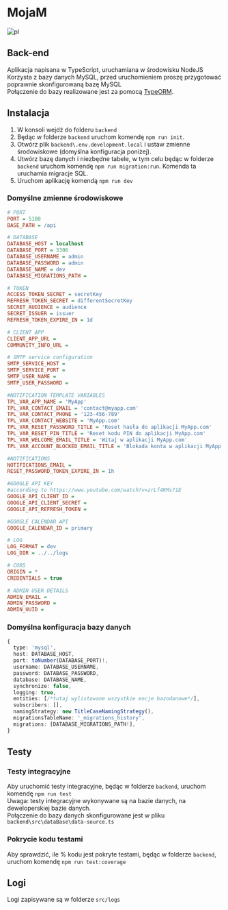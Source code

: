 # MojaM

![pl](https://img.shields.io/badge/lang-pl-red.svg)

## Back-end

Aplikacja napisana w TypeScript, uruchamiana w środowisku NodeJS  
Korzysta z bazy danych MySQL, przed uruchomieniem proszę przygotować poprawnie skonfigurowaną bazę MySQL  
Połączenie do bazy realizowane jest za pomocą [TypeORM](https://typeorm.io/).  

## Instalacja
1. W konsoli wejdź do folderu ``backend``
2. Będąc w folderze ``backend`` uruchom komendę ``npm run init``.
3. Otwórz plik ``backend\.env.development.local`` i ustaw zmienne środowiskowe (domyślna konfiguracja poniżej).
4. Utwórz bazę danych i niezbędne tabele, w tym celu będąc w folderze ``backend`` uruchom komendę ``npm run migration:run``. Komenda ta uruchamia migracje SQL.
6. Uruchom aplikację komendą ``npm run dev``

### Domyślne zmienne środowiskowe
```ini
# PORT
PORT = 5100
BASE_PATH = /api

# DATABASE
DATABASE_HOST = localhost
DATABASE_PORT = 3306
DATABASE_USERNAME = admin
DATABASE_PASSWORD = admin
DATABASE_NAME = dev
DATABASE_MIGRATIONS_PATH =

# TOKEN
ACCESS_TOKEN_SECRET = secretKey
REFRESH_TOKEN_SECRET = differentSecretKey
SECRET_AUDIENCE = audience
SECRET_ISSUER = issuer
REFRESH_TOKEN_EXPIRE_IN = 1d

# CLIENT APP
CLIENT_APP_URL =
COMMUNITY_INFO_URL =

# SMTP service configuration
SMTP_SERVICE_HOST =
SMTP_SERVICE_PORT =
SMTP_USER_NAME =
SMTP_USER_PASSWORD =

#NOTIFICATION TEMPLATE VARIABLES
TPL_VAR_APP_NAME = 'MyApp'
TPL_VAR_CONTACT_EMAIL = 'contact@myapp.com'
TPL_VAR_CONTACT_PHONE = '123-456-789'
TPL_VAR_CONTACT_WEBSITE = 'MyApp.com'
TPL_VAR_RESET_PASSWORD_TITLE = 'Reset hasła do aplikacji MyApp.com'
TPL_VAR_RESET_PIN_TITLE = 'Reset kodu PIN do aplikacji MyApp.com'
TPL_VAR_WELCOME_EMAIL_TITLE = 'Witaj w aplikacji MyApp.com'
TPL_VAR_ACCOUNT_BLOCKED_EMAIL_TITLE = 'Blokada konta w aplikacji MyApp.com'

#NOTIFICATIONS
NOTIFICATIONS_EMAIL =
RESET_PASSWORD_TOKEN_EXPIRE_IN = 1h

#GOOGLE API KEY
#according to https://www.youtube.com/watch?v=zrLf4KMs71E
GOOGLE_API_CLIENT_ID =
GOOGLE_API_CLIENT_SECRET =
GOOGLE_API_REFRESH_TOKEN =

#GOOGLE CALENDAR API
GOOGLE_CALENDAR_ID = primary

# LOG
LOG_FORMAT = dev
LOG_DIR = ../../logs

# CORS
ORIGIN = *
CREDENTIALS = true

# ADMIN USER DETAILS
ADMIN_EMAIL =
ADMIN_PASSWORD =
ADMIN_UUID =
```
### Domyślna konfiguracja bazy danych
```ts
{
  type: 'mysql',
  host: DATABASE_HOST,
  port: toNumber(DATABASE_PORT)!,
  username: DATABASE_USERNAME,
  password: DATABASE_PASSWORD,
  database: DATABASE_NAME,
  synchronize: false,
  logging: true,
  entities: [/*tutaj wylistowane wszystkie encje bazodanowe*/],
  subscribers: [],
  namingStrategy: new TitleCaseNamingStrategy(),
  migrationsTableName: '_migrations_history',
  migrations: [DATABASE_MIGRATIONS_PATH!],
}
```

## Testy

### Testy integracyjne

Aby uruchomić testy integracyjne, będąc w folderze ``backend``, uruchom komendę ``npm run test``  
Uwaga: testy integracyjne wykonywane są na bazie danych, na deweloperskiej bazie danych.  
Połączenie do bazy danych skonfigurowane jest w pliku ``backend\src\dataBase\data-source.ts``


### Pokrycie kodu testami

Aby sprawdzić, ile % kodu jest pokryte testami, będąc w folderze ``backend``, uruchom komendę ``npm run test:coverage``  


## Logi

Logi zapisywane są w folderze ``src/logs``